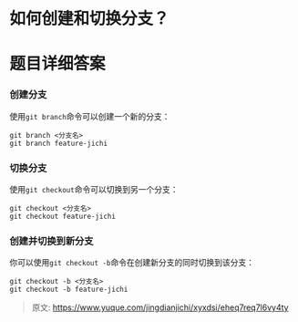 # 如何创建和切换分支？

# 题目详细答案
### 创建分支
使用`git branch`命令可以创建一个新的分支：

```plain
git branch <分支名>
git branch feature-jichi
```

### 切换分支
使用`git checkout`命令可以切换到另一个分支：

```plain
git checkout <分支名>
git checkout feature-jichi
```

### 创建并切换到新分支
你可以使用`git checkout -b`命令在创建新分支的同时切换到该分支：

```plain
git checkout -b <分支名>
git checkout -b feature-jichi
```



> 原文: <https://www.yuque.com/jingdianjichi/xyxdsi/eheq7req7l6vy4ty>